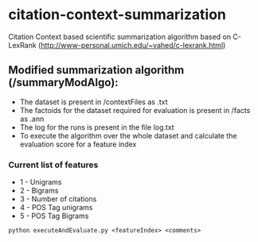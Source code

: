 # citation-context-summarization
Citation Context based scientific summarization algorithm based on C-LexRank (http://www-personal.umich.edu/~vahed/c-lexrank.html)

## Modified summarization algorithm (/summaryModAlgo):

* The dataset is present in /contextFiles as <paperName>.txt
* The factoids for the dataset required for evaluation is present in /facts as <paperName>.ann
* The log for the runs is present in the file log.txt
* To execute the algorithm over the whole dataset and calculate the evaluation score for a feature index

### Current list of features
* 1 - Unigrams
* 2 - Bigrams
* 3 - Number of citations
* 4 - POS Tag unigrams
* 5 - POS Tag Bigrams

```
python executeAndEvaluate.py <featureIndex> <comments>

```



